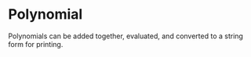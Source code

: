 # Polynomial
Polynomials can be added together, evaluated, and converted to a string form for printing.
